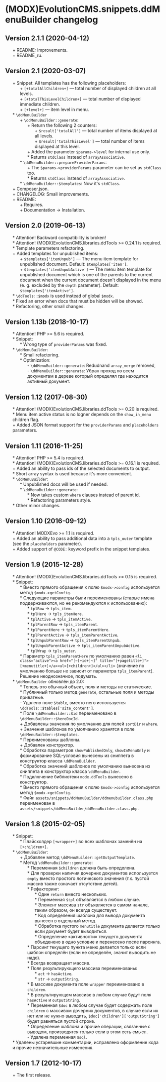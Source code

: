 # (MODX)EvolutionCMS.snippets.ddMenuBuilder changelog


## Version 2.1.1 (2020-04-12)
* \+ README: Improvements.
* \+ README_ru.


## Version 2.1 (2020-03-07)
* \+ Snippet: All templates has the following placeholders:
	* \+ `[+totalAllChildren+]` — total number of displayed children at all levels.
	* \+ `[+totalThisLevelChildren+]` — total number of displayed immediate children.
	* \+ `[+level+]` — item level in menu.
* \* `\ddMenuBuilder`
	* \+ `\ddMenuBuilder::generate`:
		* \+ Return the following 2 counters:
			* \+ `$result['totalAll']` — total number of items displayed at all levels.
			* \+ `$result['totalThisLevel']` — total number of items displayed at this level.
		* \+ Added the parameter `$params->level` for internal use only.
		* \* Returns `stdClass` instead of `arrayAssociative`.
	* \* `\ddMenuBuilder::prepareProviderParams`:
		* \+ The `$params->providerParams` parameter can be set as `stdClass` too.
		* \* Returns `stdClass` instead of `arrayAssociative`.
	* \* `\ddMenuBuilder::$templates`: Now it's `stdClass`.
* \+ Composer.json.
* \+ CHANGELOG: Small improvements.
* \+ README:
	* \+ Requires.
	* \+ Documentation → Installation.


## Version 2.0 (2019-06-13)
* \* Attention! Backward compatibility is broken!
* \* Attention! (MODX)EvolutionCMS.libraries.ddTools >= 0.24.1 is required.
* \* Template parameters refactoring.
* \+ Added templates for unpublished items:
	* \+ `$templates['itemUnpub']` — The menu item template for unpublished document. Default: `$templates['item']`.
	* \+ `$templates['itemUnpubActive']` — The menu item template for unpublished document which is one of the parents to the current document when the current document doesn't displayed in the menu (e. g. excluded by the `depth` parameter). Default: `$templates['itemActive']`.
* \* `\ddTools::$modx` is used instead of global `$modx`.
* \* Fixed an error when docs that must be hidden will be showed.
* \* Refactoring, other small changes.


## Version 1.13b (2018-10-17)
* \* Attention! PHP >= 5.6 is required.
* \* Snippet:
	* \* Wrong type of `providerParams` was fixed.
* \* `\ddMenuBuilder`:
	* \* Small refactoring.
	* \* Optimization:
		* \- `\ddMenuBuilder::generate`: Redudnand `array_merge` removed,
		* \- `\ddMenuBuilder::generate`: Убран проход по всем документам в дереве который определял где находится активный документ.


## Version 1.12 (2017-08-30)
* \* Attention! (MODX)EvolutionCMS.libraries.ddTools >= 0.20 is required.
* \* Menu item active status is no logner depends on the `show_in_menu` children flag.
* \+ Added JSON format support for the `providerParams` and `placeholders` parameters.


## Version 1.11 (2016-11-25)
* \* Attention! PHP >= 5.4 is required.
* \* Attention! (MODX)EvolutionCMS.libraries.ddTools >= 0.16.1 is required.
* \+ Added an ability to pass ids of the selected documents to output.
* \* Short array syntax is used because it's more convenient.
* \* `\ddMenuBuilder`:
	* \* Unpublished docs will be used if needed.
	* \* `\ddMenuBuilder::generate`:
		* \* Now takes custom `where` clauses instead of parent id.
		* \* Refactoring parameters style.
* \* Other minor changes.


## Version 1.10 (2016-09-12)
* \* Attention! MODXEvo >= 1.1 is required.
* \+ Added an ability to pass additional data into a `tpls_outer` template (see the `placeholders` parameter).
* \+ Added support of `@CODE:` keyword prefix in the snippet templates.


## Version 1.9 (2015-12-28)
* \* Attention! (MODX)EvolutionCMS.libraries.ddTools >= 0.15 is required.
* \* Snippet:
	* \* Вместо прямого обращения к полю `$modx->config` используется метод `$modx->getConfig`.
	* \* Следующие параметры были переименованы (старые имена поддерживаются, но не рекомендуются к использованию):
		* \* `tplRow` → `tpls_item`.
		* \* `tplHere` → `tpls_itemHere`.
		* \* `tplActive` → `tpls_itemActive`.
		* \* `tplParentRow` → `tpls_itemParent`.
		* \* `tplParentHere` → `tpls_itemParentHere`.
		* \* `tplParentActive` → `tpls_itemParentActive`.
		* \* `tplUnpubParentRow` → `tpls_itemParentUnpub`.
		* \* `tplUnpubParentActive` → `tpls_itemParentUnpubActive`.
		* \* `tplWrap` → `tpls_outer`.
	* \* Параметр `tpls_itemParentHere` по умолчанию равен `<li class="active"><a href="[~[+id+]~]" title="[+pagetitle+]">[+menutitle+]</a><ul>[+children+]</ul></li>` (значение по умолчанию больше не зависит от параметра `tpls_itemParent`). Решение неоднозначное, подумать.
* \* `\ddMenuBuilder` обновлён до 2.0:
	* \* Теперь это обычный объект, поля и методы не статические.
	* \* Публичный только метод `generate`, остальные поля и методы приватные.
	* \- Удалено поле `$table`, вместо него используется `\ddTools::$tables['site_content']`.
	* \* Поле `\ddMenuBuilder::$id` переименовано в `\ddMenuBuilder::$hereDocId`.
	* \+ Добавлены значения по умолчанию для полей `sortDir` и `where`.
	* \+ Значения шаблонов по умолчанию хранятся в поле `\ddMenuBuilder::$templates`.
	* \* Переименованы шаблоны.
	* \+ Добавлен конструктор.
	* \* Обработка параметров `showPublishedOnly`, `showInMenuOnly` и формирование SQL-условия вынесены из сниппета в конструктор класса `\ddMenuBuilder`.
	* \* Обработка значений шаблонов по умолчанию вынесена из сниппета в конструктор класса `\ddMenuBuilder`.
	* \* Подключение библиотеки `modx.ddTools` вынесено в конструктор.
	* \* Вместо прямого обращения к полю `$modx->config` используется метод `$modx->getConfig`.
	* \* Файл `assets/snippets/ddMenuBuilder/ddmenubuilder.class.php` переименован в `assets/snippets/ddMenuBuilder/ddMenuBuilder.class.php`.


## Version 1.8 (2015-02-05)
* \* Snippet:
	* \* Плэйсхолдер `[+wrapper+]` во всех шаблонах заменён на `[+children+]`.
* \* `\ddMenuBuilder`:
	* \+ Добавлен метод `\ddMenuBuilder::getOutputTemplate`.
	* \* Метод `\ddMenuBuilder::generate`:
		* \* Переменная `$children` должна быть определена.
		* \* Для проверки наличия дочерних документов используется `empty` вместо простого логического значения (т.к. пустой массив также означает отсутствие детей).
		* \* Рефакторинг:
			* \* Один `return` вместо нескольких.
			* \* Переменная `$tpl` объявляется в любом случае.
			* \* Элемент массива `str` объявляется в самом начале, таким образом, он всегда существует.
			* \* Код определения шаблона для вывода документа вынесен в отдельный метод.
			* \* Обработка пустого `menutitle` документа делается только если документ будет выводиться.
			* \* Определение «активности» текущего документа объеденено в одно условие и перенесено после парсинга.
		* \* Парсинг текущего пункта меню делается только если шаблон определён (если не определён, значит выводить не надо).
		* \* Всегда возвращает массив.
		* \* Поля результирующего массива переименованы:
			* \* `act` → `hasActive`.
			* \* `str` → `outputString`.
		* \* В массиве документа поле `wrapper` переименовано в `children`.
		* \* В результирующем массиве в любом случае будут поля `hasActive` и `outputString`.
		* \* Переменная `$doc` в любом случае будет содержать поле `children` с массивом дочерних документов, в случае если их нет или не нужно выводить, `$doc['children']['outputString']` будет равняться пустой строке.
		* \* Определение шаблона и прочие операции, связанные с выводом, производятся только если в этом есть смысл.
		* \- Удалена переменная `$sql`.
* \* Удалены устаревшие комментарии, исправлено оформление кода и прочие незначительные изменения.


## Version 1.7 (2012-10-17)
* \+ The first release.


<link rel="stylesheet" type="text/css" href="https://raw.githack.com/DivanDesign/CSS.ddMarkdown/master/style.min.css" />
<style>ul{list-style:none;}</style>